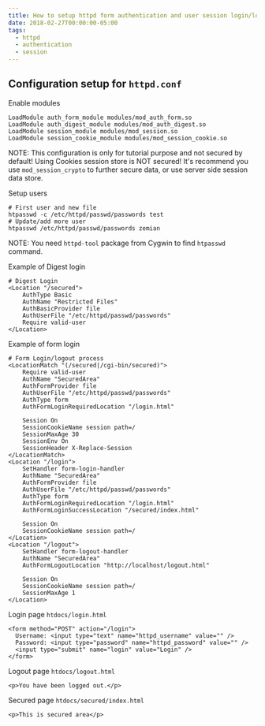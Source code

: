```yaml
---
title: How to setup httpd form authentication and user session login/logout
date: 2018-02-27T00:00:00-05:00
tags:
  - httpd
  - authentication
  - session
---
```


## Configuration setup for `httpd.conf`

Enable modules

	LoadModule auth_form_module modules/mod_auth_form.so
	LoadModule auth_digest_module modules/mod_auth_digest.so
	LoadModule session_module modules/mod_session.so
	LoadModule session_cookie_module modules/mod_session_cookie.so

NOTE: This configuration is only for tutorial purpose and not secured by default! Using Cookies session store is NOT secured! It's recommend you use `mod_session_crypto` to further secure data, or use server side session data store.

Setup users

	# First user and new file
	htpasswd -c /etc/httpd/passwd/passwords test
	# Update/add more user
	htpasswd /etc/httpd/passwd/passwords zemian

NOTE: You need `httpd-tool` package from Cygwin to find `htpasswd` command.

Example of Digest login
```
# Digest Login
<Location "/secured">
	AuthType Basic
	AuthName "Restricted Files"
	AuthBasicProvider file
	AuthUserFile "/etc/httpd/passwd/passwords"
	Require valid-user
</Location>
```

Example of form login
```
# Form Login/logout process
<LocationMatch "(/secured|/cgi-bin/secured)">
	Require valid-user
	AuthName "SecuredArea"
	AuthFormProvider file
	AuthUserFile "/etc/httpd/passwd/passwords"
    AuthType form
	AuthFormLoginRequiredLocation "/login.html"
	
	Session On
	SessionCookieName session path=/
	SessionMaxAge 30
	SessionEnv On
	SessionHeader X-Replace-Session
</LocationMatch>
<Location "/login">
	SetHandler form-login-handler
	AuthName "SecuredArea"
	AuthFormProvider file
	AuthUserFile "/etc/httpd/passwd/passwords"
    AuthType form
	AuthFormLoginRequiredLocation "/login.html"
    AuthFormLoginSuccessLocation "/secured/index.html"
		
	Session On
	SessionCookieName session path=/
</Location>
<Location "/logout">
	SetHandler form-logout-handler
	AuthName "SecuredArea"
	AuthFormLogoutLocation "http://localhost/logout.html"
	
	Session On
	SessionCookieName session path=/
	SessionMaxAge 1
</Location>
```

Login page `htdocs/login.html`

	<form method="POST" action="/login">
	  Username: <input type="text" name="httpd_username" value="" />
	  Password: <input type="password" name="httpd_password" value="" />
	  <input type="submit" name="login" value="Login" />
	</form>
	
Logout page `htdocs/logout.html`

	<p>You have been logged out.</p>
	
Secured page `htdocs/secured/index.html`

	<p>This is secured area</p>
